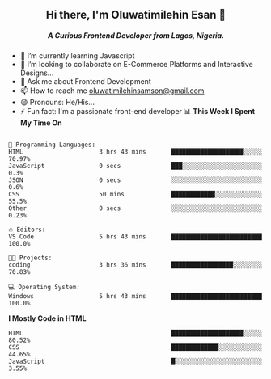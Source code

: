 <h2 align="center"> Hi there, I'm Oluwatimilehin Esan 👋 </h2>
<h5 align="center">A Curious Frontend Developer from Lagos, Nigeria.</h3>

- 🌱 I’m currently learning Javascript
- 👯 I’m looking to collaborate on E-Commerce Platforms and Interactive Designs...
- 💬 Ask me about Frontend Development
- 📫 How to reach me oluwatimilehinsamson@gmail.com 
- 😄 Pronouns: He/His...
- ⚡ Fun fact: I'm a passionate front-end developer
📊 **This Week I Spent My Time On** 

```text

💬 Programming Languages: 
HTML                     3 hrs 43 mins       ████████████████████░░░░░   70.97% 
JavaScript               0 secs              ███░░░░░░░░░░░░░░░░░░░░░░   0.3%
JSON                     0 secs              ░░░░░░░░░░░░░░░░░░░░░░░░░   0.6% 
CSS                      50 mins             ████████████░░░░░░░░░░░░░   55.5% 
Other                    0 secs              ░░░░░░░░░░░░░░░░░░░░░░░░░   0.23%

🔥 Editors: 
VS Code                  5 hrs 43 mins       █████████████████████████   100.0%

🐱‍💻 Projects: 
coding                   3 hrs 36 mins       █████████████████░░░░░░░░   70.83% 

💻 Operating System: 
Windows                  5 hrs 43 mins       █████████████████████████   100.0%

```

**I Mostly Code in HTML** 

```text
HTML                                         ████████████████████░░░░░   80.52% 
CSS                                          █████████████░░░░░░░░░░░░   44.65% 
JavaScript                                   █░░░░░░░░░░░░░░░░░░░░░░░░   3.55%

```

